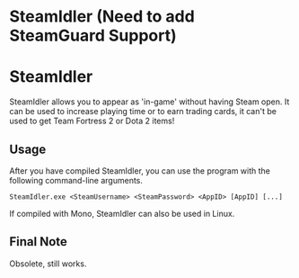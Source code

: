 SteamIdler (**Need to add SteamGuard Support**)
==========

# SteamIdler


SteamIdler allows you to appear as 'in-game' without having Steam open. It can be used to increase playing time or to earn trading cards, it can't be used to get Team Fortress 2 or Dota 2 items!


## Usage

After you have compiled SteamIdler, you can use the program with the following command-line arguments.

``SteamIdler.exe <SteamUsername> <SteamPassword> <AppID> [AppID] [...]``

If compiled with Mono, SteamIdler can also be used in Linux.

## Final Note
Obsolete, still works.
